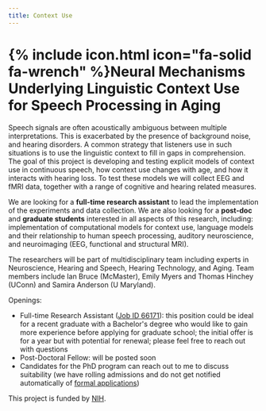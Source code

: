 ```yaml
---
title: Context Use
---
```


# {% include icon.html icon="fa-solid fa-wrench" %}Neural Mechanisms Underlying Linguistic Context Use for Speech Processing in Aging

Speech signals are often acoustically ambiguous between multiple interpretations.
This is exacerbated by the presence of background noise, and hearing disorders.
A common strategy that listeners use in such situations is to use the linguistic context to fill in gaps in comprehension.
The goal of this project is developing and testing explicit models of context use in continuous speech, how context use changes with age, and how it interacts with hearing loss.
To test these models we will collect EEG and fMRI data, together with a range of cognitive and hearing related measures.

We are looking for a **full-time research assistant** to 
lead the implementation of the experiments and data collection. We are also looking for a **post-doc** and **graduate students** interested in all aspects of this research, including:
implementation of computational models for context use, 
language models and their relationship to human speech processing, 
auditory neuroscience,
and neuroimaging (EEG, functional and structural MRI).

The researchers will be part of multidisciplinary team including experts in Neuroscience, Hearing and Speech, Hearing Technology, and Aging. 
Team members include Ian Bruce (McMaster), Emily Myers and Thomas Hinchey (UConn) and Samira Anderson (U Maryland).

Openings:

- Full-time Research Assistant ([Job ID 66171](https://careers.mcmaster.ca/psp/prcsprd/EMPLOYEE/HRMS/c/HRS_HRAM.HRS_APP_SCHJOB.GBL?Page=HRS_APP_JBPST&Action=U&FOCUS=Applicant&SiteId=1001&JobOpeningId=66171&PostingSeq=1)):
  this position could be ideal for a recent graduate with a Bachelor's degree who would like to gain more experience before applying for graduate school;
  the initial offer is for a year but with potential for renewal;
  please feel free to reach out with questions
- Post-Doctoral Fellow: will be posted soon
- Candidates for the PhD program can reach out to me to discuss suitability (we have rolling admissions and do not get notified automatically of [formal applications](https://applygrad.mcmaster.ca/portal/start_your_app))

This project is funded by [NIH](https://reporter.nih.gov/search/S0ABSkf4iE2GqIQnNxTKsg/project-details/10804052).

